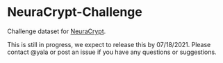 # NeuraCrypt-Challenge
Challenge dataset for [NeuraCrypt](https://arxiv.org/abs/2106.02484).  

This is still in progress, we expect to release this by 07/18/2021.
Please contact @yala or post an issue if you have any questions or suggestions. 
